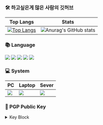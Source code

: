 ### 🛠️ 하고싶은게 많은 사람의 깃허브 

|Top Langs|Stats|
|-----|-----|
|[![Top Langs](https://github-readme-stats.vercel.app/api/top-langs/?username=nakano79&show_icons=true&theme=react&hide_border=true)](https://github.com/anuraghazra/github-readme-stats)|![Anurag's GitHub stats](https://github-readme-stats.vercel.app/api?username=nakano79&show_icons=true&hide=prs&theme=react&hide_border=true)|


### 📚 Language
<img src="https://img.shields.io/badge/C-00599C?style=for-the-badge&logo=c&logoColor=white">&nbsp;<img src="https://img.shields.io/badge/Java-ED8B00?style=for-the-badge&logo=openjdk&logoColor=white">&nbsp;<img src="https://img.shields.io/badge/Python-14354C?style=for-the-badge&logo=python&logoColor=white">&nbsp;<img src="https://img.shields.io/badge/JavaScript-F7DF1E?style=for-the-badge&logo=JavaScript&logoColor=white">&nbsp;<img src="https://img.shields.io/badge/PHP-777BB4?style=for-the-badge&logo=php&logoColor=white">

### 💻 System
|PC|Laptop|Sever|
|-----|-----|-----|
|<img src="https://img.shields.io/badge/Windows-0078D6?style=for-the-badge&logo=windows&logoColor=white">|<img src="https://img.shields.io/badge/Ubuntu-E95420?style=for-the-badge&logo=ubuntu&logoColor=white">|<img src="https://img.shields.io/badge/Cent%20OS-262577?style=for-the-badge&logo=CentOS&logoColor=white">|

### 🔐 PGP Public Key
<details>
<summary>Key Block</summary>

    -----BEGIN PGP PUBLIC KEY BLOCK-----

    mQINBGUtNTEBEADdpWx0/TYl2pijjwI+g6mdg2sxLSaM7Dle7YEv9HsnfXE0cTlz
    GVTmycGvKqQgERdldUWQWeEeV+//dzKT4jx6Fi2hgBa/EAiQJmdp3xWTdYenCWF5
    nFBdn7NsVeDTdm08cxXuJmot28SAE/TTMJMyCzIN9C8aSEkjVcaxG0oAxULmcF10
    E4wQa1Ch/M0g97OzMBGA7o7jElUnVhZvOt0siCrX5j2L2p/fvQaa0NE3pRkrDdkD
    ltkXnEF8voauvWwzYDqIAPF4eO6xX0J2SOT5SwC7NOAWkK+yTSpPAjOFjkiTtAPw
    dNyFcXoLiIq2NAL8wb8NvoueAi1QMiYtjfXSAKO3FiBngNChthtJ8pNW/kANUXHw
    3OiCKeYhMFBQZpMgri1uzAMrb5UrBami/Ke35s0JQwZWy+5V0dKXiUeEP74de5ac
    eZvePtHPWYgTvEWOAcoyMqL+MEzfXqXPcAa1ZBtrNInRheTsBMt+mIoVam8lnmYx
    R9z8BHWmZIOQxkcwP4+8hH5pwBctDxN8rNNUikSiFgkZBL+Hg4emXyB1IuCHSMhN
    VY40dOetWrxjUDO2gpJQLiz1XTO+IRS2IoDpTl6UwqBZ3p/6UQfEzwcqQHyZsMep
    VjUTuSRsH6MXuPM413f8OBzj31jCeJrxHm4aMHh4TPDUx3B5oWnhs1jAxQARAQAB
    tB1uYWthbm83OSA8YXNodzA3MDlAbmF2ZXIuY29tPokCVAQTAQoAPhYhBI8iOuQh
    2y4kaKLf95VP37Sk6d/oBQJlLTUxAhsDBQkDwmcABQsJCAcCBhUKCQgLAgQWAgMB
    Ah4BAheAAAoJEJVP37Sk6d/oQbwP/A63q777KRf6ugZ3ILkhBX+z8ILMCyQvFqE0
    eVmgtx/dfiZRFPFglxWuVYs+eg+2lxn39YdwzdQxg3co8B5h230JLfSDDcfYGVj1
    R49yLgAfx42+7KF0aVqV248WImXa5kjyTE4yrbYJ9uTHJhcZoyVvfL6IJ6/4Gaz5
    DJj9wMWcOCdnDRBP90Khv9fxj+jiMYUcVjomCoEfP9olQCyNXohu4xQKY+VMV1OD
    iJGUb/GHY2QhbOa+veBnEnBdMmj4G8GWmmq4oBMbA8XlV825iD7bcFn3sTPlEu+s
    9AbpCrBrTrpG+A4oPt6DguepRf38vc/LofqEOxrs9uUx72xBNdAe0uBXOmk6Gavx
    1ezMU2fsMpvoh5speF8JrEeqMmc/C+Qy/M6o3pZ4VmirwPSMefg8whrT77O8YA+5
    PFX2u3UfRD2Rj7/MACYuG57QK+Bf4imSY+9SFxK/2pYBN3/h9fXcHQy4S7WAa3w0
    FgZZgjop8EEDwUHq+g75Cd1sz68Towe1F4/gYko6CHZLxhl9uT59PMhmtiK1HK8x
    DS+BubaL7/bdoZIeUbsyrkTmbw0GtRCfK+uMUMEyFW8SZa32jKXt8d56DCCiiZ5e
    u8DN45109+UQ8b/M6nyDeX2VWe6uQjwk02N0efPmMGXkTZL4ZcQgkYnnU0fIf22w
    K+QeFXPG
    =qsm9
    -----END PGP PUBLIC KEY BLOCK-----

  </details>
